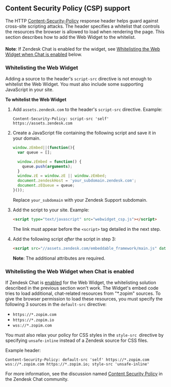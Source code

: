 ## Content Security Policy (CSP) support

The HTTP [Content-Security-Policy](http://www.html5rocks.com/en/tutorials/security/content-security-policy/) response header helps guard against cross-site scripting attacks. The header specifies a whitelist that controls the resources the browser is allowed to load when rendering the page. This section describes how to add the Web Widget to the whitelist.

<p class="alert alert-warning" style="margin-top:20px;"><strong>Note</strong>: If Zendesk Chat is enabled for the widget, see <a href="#whitelisting-the-web-widget-when-chat-is-enabled">Whitelisting the Web Widget when Chat is enabled</a> below.</p>

### Whitelisting the Web Widget

Adding a source to the header's `script-src` directive is not enough to whitelist the Web Widget. You must also include some supporting JavaScript in your site.

**To whitelist the Web Widget**

1. Add `assets.zendesk.com` to the header's `script-src` directive. Example:

    ```
    Content-Security-Policy: script-src 'self' https://assets.zendesk.com
    ```

2. Create a JavaScript file containing the following script and save it in your domain.

    ```js
    window.zEmbed||(function(){
      var queue = [];

      window.zEmbed = function() {
        queue.push(arguments);
      }
      window.zE = window.zE || window.zEmbed;
      document.zendeskHost = 'your_subdomain.zendesk.com';
      document.zEQueue = queue;
    }());
    ```

    Replace `your_subdomain` with your Zendesk Support subdomain.

3. Add the script to your site. Example:

    ```html
    <script type="text/javascript" src="webwidget_csp.js"></script>
    ```

    The link must appear before the `<script>` tag detailed in the next step.

4. Add the following script _after_ the script in step 3:

    ```html
    <script src="//assets.zendesk.com/embeddable_framework/main.js" data-ze-csp="true" async defer></script>
    ```

    **Note**: The additional attributes are required.


### Whitelisting the Web Widget when Chat is enabled

If Zendesk Chat is [enabled](https://support.zendesk.com/hc/en-us/articles/203908456#topic_j1f_4gd_bq) for the Web Widget, the whitelisting solution described in the previous section won't work. The Widget's embed code tries to load additional, chat-related resources from "*.zopim" sources. To give the browser permission to load these resources, you must specify the following 3 sources in the `default-src` directive: 
* `https://*.zopim.com`
* `https://*.zopim.io` 
* `wss://*.zopim.com`

You must also relax your policy for CSS styles in the `style-src `directive by specifying `unsafe-inline` instead of a Zendesk source for CSS files.

Example header:

```
Content-Security-Policy: default-src 'self' https://*.zopim.com wss://*.zopim.com https://*.zopim.io; style-src 'unsafe-inline'
```

For more information, see the discussion named [Content Security Policy](https://chat.zendesk.com/hc/en-us/community/posts/210316137/comments/211646308) in the Zendesk Chat community.
